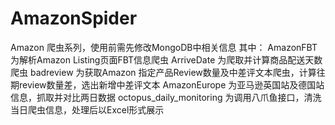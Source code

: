 # AmazonSpider
Amazon 爬虫系列，使用前需先修改MongoDB中相关信息
其中：
AmazonFBT 为解析Amazon Listing页面FBT信息爬虫
ArriveDate 为爬取并计算商品配送天数爬虫
badreview 为获取Amazon 指定产品Review数量及中差评文本爬虫，计算往期review数量差，选出新增中差评文本
AmazonEurope 为亚马逊英国站及德国站信息，抓取并对比两日数据
octopus_daily_monitoring 为调用八爪鱼接口，清洗当日爬虫信息，处理后以Excel形式展示